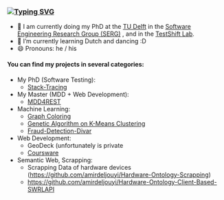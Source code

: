 ### [![Typing SVG](https://readme-typing-svg.herokuapp.com?color=C4E0E5&background=FFFFFF00&lines=Hey!+%F0%9F%91%8B++I'm+Amir!;Nice+to+meet+u)](https://git.io/typing-svg)

- 🔭 I am currently doing my PhD at the [TU Delft](https://www.tudelft.nl/) in the [Software Engineering Research Group (SERG)](https://se.ewi.tudelft.nl/) , and in the [TestShift Lab](https://testshiftproject.github.io/).
- 🌱 I’m currently learning Dutch and dancing :D
- 😄 Pronouns: he / his 

#### You can find my projects in several categories:

- My PhD (Software Testing):
   * [Stack-Tracing](https://github.com/amirdeljouyi/stack-tracing)
- My Master (MDD + Web Development):
   * [MDD4REST](https://github.com/MDD4REST)
- Machine Learning:
   * [Graph Coloring](https://github.com/amirdeljouyi/graph-coloring)
   * [Genetic Algorithm on K-Means Clustering](https://github.com/amirdeljouyi/Genetic-Algorithm-on-K-Means-Clustering)
   * [Fraud-Detection-Divar](https://github.com/amirdeljouyi/Fraud-Detection-Divar)
- Web Development:
   * GeoDeck (unfortunately is private 
   * [Coursware](https://github.com/amirdeljouyi/courseware)
- Semantic Web, Scrapping:
   * Scrapping Data of hardware devices (https://github.com/amirdeljouyi/Hardware-Ontology-Scrapping)
   * https://github.com/amirdeljouyi/Hardware-Ontology-Client-Based-SWRLAPI


